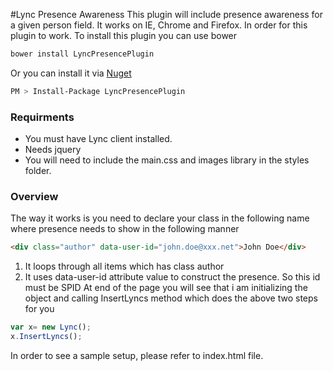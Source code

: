#Lync Presence Awareness 
This plugin will include presence awareness for a given person field. It works on IE, Chrome and Firefox. In order for this plugin to work. To install this plugin you can use bower
```javascript
bower install LyncPresencePlugin
```
Or you can install it via [Nuget](http://www.nuget.org/packages/LyncPresencePlugin/)
```sh
PM > Install-Package LyncPresencePlugin
```

### Requirments
+ You must have Lync client installed.
+ Needs jquery
+ You will need to include the main.css and images library in the styles folder.

### Overview
The way it works is you need to declare your class in the following name where presence needs to show in the following manner
```html
<div class="author" data-user-id="john.doe@xxx.net">John Doe</div>
```
1. It loops through all items which has class author
2. It uses data-user-id attribute value to construct the presence. So this id must be SPID
At end of the page you will see that i am initializing the object and calling InsertLyncs method which does the above two steps for you

```javascript
var x= new Lync();
x.InsertLyncs();
```
In order to see a sample setup, please refer to index.html file.

